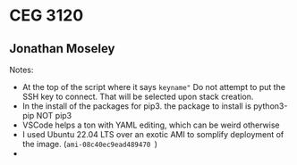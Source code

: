 # CEG 3120
## Jonathan Moseley



Notes:

- At the top of the script where it says ```keyname"``` Do not attempt to put the SSH key to connect. That will be selected upon stack creation. 
- In the install of the packages for pip3. the package to install is python3-pip NOT pip3
- VSCode helps a ton with YAML editing, which can be weird otherwise
- I used Ubuntu 22.04 LTS over an exotic AMI to somplify deployment of the image. (```ami-08c40ec9ead489470 ```)
- 
